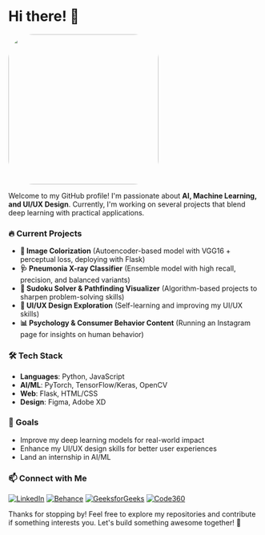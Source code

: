 # Hi there! 👋

<img src="https://raw.githubusercontent.com/RajatJain2003visual/Just-for-Profile/main/img51.jpg" style='border-radius:50px' height=300px width=300px>


Welcome to my GitHub profile! I'm passionate about **AI, Machine Learning, and UI/UX Design**. Currently, I'm working on several projects that blend deep learning with practical applications.

### 🔥 Current Projects
- **🎨 Image Colorization** (Autoencoder-based model with VGG16 + perceptual loss, deploying with Flask)
- **🩺 Pneumonia X-ray Classifier** (Ensemble model with high recall, precision, and balanced variants)
- **🧩 Sudoku Solver & Pathfinding Visualizer** (Algorithm-based projects to sharpen problem-solving skills)
- **📱 UI/UX Design Exploration** (Self-learning and improving my UI/UX skills)
- **📊 Psychology & Consumer Behavior Content** (Running an Instagram page for insights on human behavior)

### 🛠️ Tech Stack
- **Languages**: Python, JavaScript
- **AI/ML**: PyTorch, TensorFlow/Keras, OpenCV
- **Web**: Flask, HTML/CSS
- **Design**: Figma, Adobe XD

### 🚀 Goals
- Improve my deep learning models for real-world impact
- Enhance my UI/UX design skills for better user experiences
- Land an internship in AI/ML

### 📫 Connect with Me

[![LinkedIn](https://img.shields.io/badge/LinkedIn-Profile-blue?style=for-the-badge&logo=linkedin)](https://www.linkedin.com/in/rajat-jain-29a04b236/)
[![Behance](https://img.shields.io/badge/Behance-Profile-blue?style=for-the-badge&logo=behance)](https://www.behance.net/rajatjain32)
[![GeeksforGeeks](https://img.shields.io/badge/GeeksforGeeks-Profile-brightgreen?style=for-the-badge&logo=geeksforgeeks)](https://www.geeksforgeeks.org/user/rajatoffin915/)
[![Code360](https://img.shields.io/badge/Code360-Profile-orange?style=for-the-badge)](https://www.naukri.com/code360/profile/Rajat_Jain_2003)


Thanks for stopping by! Feel free to explore my repositories and contribute if something interests you. Let's build something awesome together! 🚀

